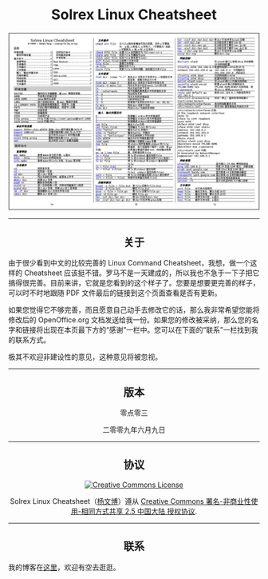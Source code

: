 <h1 align="center">Solrex Linux Cheatsheet</h1>
<div align="center"><img src="Solrex.Linux.Cheatsheet.jpg"></div>
<hr>
<h2 align="center">关于</h2>
<p>由于很少看到中文的比较完善的 Linux Command Cheatsheet，我想，做一个这样的 Cheatsheet 应该挺不错。罗马不是一天建成的，所以我也不急于一下子把它搞得很完善。目前来讲，它就是您看到的这个样子了。您要是想要更完善的样子，可以时不时地跟随 PDF 文件最后的链接到这个页面查看是否有更新。</p>
<p>如果您觉得它不够完善，而且愿意自己动手去修改它的话，那么我非常希望您能将修改后的 OpenOffice.org 文档发送给我一份。如果您的修改被采纳，那么您的名字和链接将出现在本页最下方的“感谢”一栏中。您可以在下面的“联系”一栏找到我的联系方式。</p>
<p>极其不欢迎非建设性的意见，这种意见将被忽视。</p>
<hr>
<h2 align="center">版本</h2>
<p align="center">零点零三</p>
<p align="center">二零零九年六月九日</p>
<hr>
<h2 align="center">协议</h2>
<p align="center"><a rel="license" href="http://creativecommons.org/licenses/by-nc-sa/2.5/cn/"><img alt="Creative Commons License" style="border-width:0" src="http://i.creativecommons.org/l/by-nc-sa/2.5/cn/88x31.png" /></a></p>

<p align="center"><span xmlns:dc="http://purl.org/dc/elements/1.1/" href="http://purl.org/dc/dcmitype/Text" property="dc:title" rel="dc:type">Solrex Linux Cheatsheet</span>（<a xmlns:cc="http://creativecommons.org/ns#" href="https://github.com/solrex/solrex/tree/master/linux_cheatsheet" property="cc:attributionName" rel="cc:attributionURL">杨文博</a>）遵从 <a rel="license" href="http://creativecommons.org/licenses/by-nc-sa/2.5/cn/">Creative Commons 署名-非商业性使用-相同方式共享 2.5 中国大陆 授权协议</a>.</p>
<hr>
<h2 align="center">联系</h2>
我的博客在<a href="https://yangwenbo.com">这里</a>，欢迎有空去逛逛。</p>
